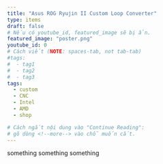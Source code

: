 ```yaml
---
title: "Asus ROG Ryujin II Custom Loop Converter"
type: items
draft: false
# Nếu có youtube_id, featured_image sẽ bị ẩn.
featured_image: "poster.png"
youtube_id: 0
# Cách viết (NOTE: spaces-tab, not tab-tab)
#tags:
#  - tag1
#  - tag2
#  - tag3
tags:
  - custom
  - CNC
  - Intel
  - AMD
  - shop

# Cách ngắt nội dung vào "Continue Reading":
# gõ dòng <!--more--> vào chỗ muốn cắt.
---
```


something something something